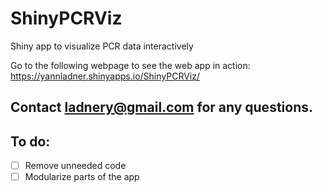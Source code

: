 # ShinyPCRViz
Shiny app to visualize PCR data interactively


Go to the following webpage to see the web app in action:
https://yannladner.shinyapps.io/ShinyPCRViz/


## Contact ladnery@gmail.com for any questions.

## To do:
- [ ] Remove unneeded code
- [ ] Modularize parts of the app

